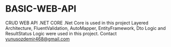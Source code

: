 # BASIC-WEB-API
CRUD WEB API .NET CORE 
.Net Core is used in this project
Layered Architecture, FluentValidation, AutoMapper, EntityFramework, Dto Logic and ResultStatus Logic were used in this project.
Contact yunusozdemir468@gmail.com
